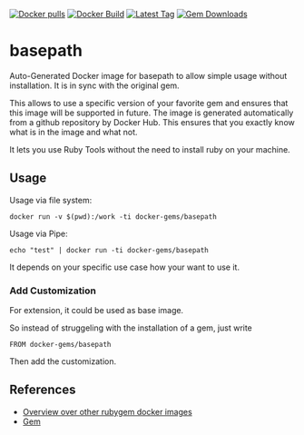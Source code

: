 [![Docker pulls](https://img.shields.io/docker/pulls/rubygem/basepath.svg)](https://hub.docker.com/r/rubygem/basepath/)
[![Docker Build](https://img.shields.io/docker/automated/rubygem/basepath.svg)](https://hub.docker.com/r/rubygem/basepath/)
[![Latest Tag](https://img.shields.io/github/tag/docker-rubygem/basepath.svg)](https://hub.docker.com/r/rubygem/basepath/)
[![Gem Downloads](https://img.shields.io/gem/dt/basepath.svg)](https://rubygems.org/gems/basepath/)
# basepath

Auto-Generated Docker image for basepath to allow simple usage without installation.
It is in sync with the original gem.

This allows to use a specific version of your favorite gem and ensures that this image will be supported in future.
The image is generated automatically from a github repository by Docker Hub.
This ensures that you exactly know what is in the image and what not.

It lets you use Ruby Tools without the need to install ruby on your machine.

## Usage

Usage via file system:

`docker run -v $(pwd):/work -ti docker-gems/basepath`

Usage via Pipe:

`echo "test" | docker run -ti docker-gems/basepath`

It depends on your specific use case how your want to use it.

### Add Customization

For extension, it could be used as base image.

So instead of struggeling with the installation of a gem, just write

`FROM docker-gems/basepath`

Then add the customization.

## References

 - [Overview over other rubygem docker images](https://github.com/thinkbot/docker-rubygem)
 - [Gem](https://rubygems.org/gems/basepath/)
